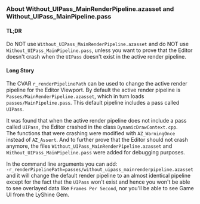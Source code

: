 ### About Without_UIPass_MainRenderPipeline.azasset and Without_UIPass_MainPipeline.pass
#### TL;DR  

Do NOT use `Without_UIPass_MainRenderPipeline.azasset` and do NOT use `Without_UIPass_MainPipeline.pass`, unless you want to prove that the Editor doesn't crash when the `UIPass` doesn't exist in the active render pipeline.

#### Long Story
The CVAR `r_renderPipelinePath` can be used to change the active render pipeline for the Editor Viewport. By default the active render pipeline is `Passes/MainRenderPipeline.azasset`, which in turn loads `passes/MainPipeline.pass`. This default pipeline includes a pass called `UIPass`.
  
It was found that when the active render pipeline does not include a pass called `UIPass`, the Editor crashed in the class `DynamicDrawContext.cpp`.  
The functions that were crashing were modified with `AZ_WarningOnce` instead of `AZ_Assert`. And to further prove that the Editor should not crash anymore, the files `Without_UIPass_MainRenderPipeline.azasset` and `Without_UIPass_MainPipeline.pass` were added for debugging purposes.

In the command line arguments you can add:  
`-r_renderPipelinePath=passes/without_uipass_mainrenderpipeline.azasset`  
and it will change the default render pipeline to an almost identical pipeline except for the fact that the `UIPass` won't exist and hence you won't be able to
see overlayed data like `Frames Per Second`, nor you'll be able to see Game UI from the LyShine Gem.
